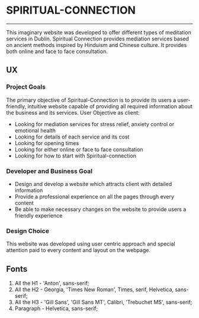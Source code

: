 # SPIRITUAL-CONNECTION
______________
This imaginary website was developed to offer different types of meditation services in Dublin. Spiritual Connection provides mediation services based on ancient methods inspired by Hinduism and Chinese culture. It provides both online and face to face consultation.
## UX

### Project Goals
The primary objective of Spiritual-Connection is to provide its users a user-friendly, intuitive website capable of providing all required information about the business and its services.
User Objective as client:
* Looking for mediation services for stress relief, anxiety control or emotional health
* Looking for details of each service and its cost
* Looking for opening times
* Looking for either online or face to face consultation
* Looking for how to start with Spiritual-connection

### Developer and Business Goal
* Design and develop a website which attracts client with detailed information
* Provide a professional experience on all the pages through every content
* Be able to make necessary changes on the website to provide users a friendly experience

### Design Choice
This website was developed using user centric approach and special attention paid to every content and layout on the webpage.

## Fonts
1. All the H1 - 'Anton', sans-serif;
2. All the H2 - Georgia, 'Times New Roman', Times, serif, Helvetica, sans-serif;
3. All the H3 - 'Gill Sans', 'Gill Sans MT', Calibri, 'Trebuchet MS', sans-serif;
4. Paragraph - Helvetica, sans-serif;